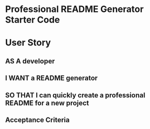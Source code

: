 # Professional README Generator Starter Code

# User Story

## AS A developer

## I WANT a README generator

## SO THAT I can quickly create a professional README for a new project

## Acceptance Criteria

##
